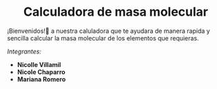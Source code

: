 <h1 align="center">Calculadora de masa molecular</h1> 
<a aling="center""![BrincandoButtercupGIF (2)](https://user-images.githubusercontent.com/114430962/200964924-b5554eb7-1eb9-49bf-a289-7eab1162a00c.gif)">
  
¡Bienvenidos!🤗 a nuestra caluladora que te ayudara de manera rapida y sencilla calcular la masa molecular de los elementos que requieras.

*Integrantes:*
- **Nicolle Villamil**
- **Nicole Chaparro**
- **Mariana Romero** 
